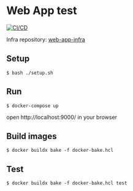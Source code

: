 Web App test
=====

[![CI/CD](https://github.com/oyas/web-app/actions/workflows/main.yaml/badge.svg)](https://github.com/oyas/web-app/actions/workflows/main.yaml)

Infra repository: [web-app-infra](https://github.com/oyas/web-app-infra)


## Setup

```
$ bash ./setup.sh
```


## Run

```
$ docker-compose up
```

open http://localhost:9000/ in your browser


## Build images

```
$ docker buildx bake -f docker-bake.hcl
```


## Test

```
$ docker buildx bake -f docker-bake.hcl test
```
